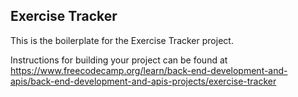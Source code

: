 ## Exercise Tracker

This is the boilerplate for the Exercise Tracker project.

Instructions for building your project can be found at https://www.freecodecamp.org/learn/back-end-development-and-apis/back-end-development-and-apis-projects/exercise-tracker
